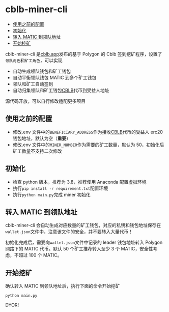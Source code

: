 # cblb-miner-cli

<!-- MarkdownTOC -->

- [使用之前的配置](#使用之前的配置)
- [初始化](#初始化)
- [转入 MATIC 到领队地址](#转入matic到领队地址)
- [开始挖矿](#开始挖矿)

<!-- /MarkdownTOC -->

cblb-miner-cli 是[cblb.app](https://cblb.app)发布的基于 Polygon 的 Cblb 签到挖矿程序，设置了`领队角色`和`矿工角色`，可以实现

- 自动生成领队钱包和矿工钱包
- 自动平衡领队钱包 MATIC 到多个矿工钱包
- 领队和矿工自动签到
- 自动归集领队和矿工钱包[CBLB](https://polygonscan.com/token/0x7a45922F95C845Ff9bE01112AfCF207968a9cA0B)代币到受益人地址

源代码开放，可以自行修改适配更多项目

<a id="使用之前的配置"></a>

## 使用之前的配置

- 修改.env 文件中的`BENEFICIARY_ADDRESS`作为接收[CBLB](https://polygonscan.com/token/0x7a45922F95C845Ff9bE01112AfCF207968a9cA0B)代币的受益人 erc20 钱包地址，默认为空（**重要**）
- 修改.env 文件中的`MINER_NUMBER`作为需要的矿工数量，默认为 50，初始化后矿工数量不支持二次修改

<a id="初始化"></a>

## 初始化

- 检查 python 版本，推荐为 3.8，推荐使用 Anaconda 配置虚拟环境
- 执行`pip install -r requirement.txt`配置环境
- 执行`python main.py`完成 miner 初始化

<a id="转入matic到领队地址"></a>

## 转入 MATIC 到领队地址

cblb-miner-cli 会自动生成对应数量的矿工钱包，对应的私钥和钱包地址保存在`wallet.json`文件中，注意该文件的安全，并不要转入大量代币！

初始化完成后，需要向`wallet.json`文件中记录的 leader 钱包地址转入 Polygon 网路下的 MATIC 代币。默认 50 个矿工推荐转入至少 3 个 MATIC，安全性考虑，不超过 100 个 MATIC。

<a id="开始挖矿"></a>

## 开始挖矿

确认转入 MATIC 到领队地址后，执行下面的命令开始挖矿

```
python main.py
```

DYOR!

